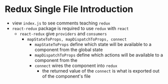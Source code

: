 # Redux Single File Introduction
- view `index.js` to see comments teaching `redux`
- `react-redux` package is required to use `redux` with `react`
  - `react-redux` give `providers` and `consumers`
    - `mapStateToProps, mapDispatchToProps, connect`
      - `mapStateToProps` define which state will be available to a component from the global state
      - `mapDispatchToProps` define which actions will be available to a component from the 
      - `connect` wires the component into `redux`
        - the returned value of the `connect` is what is exported out of the component's file